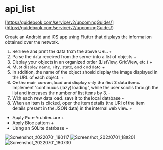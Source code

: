 # api_list

[https://guidebook.com/service/v2/upcomingGuides/]
(https://guidebook.com/service/v2/upcomingGuides/)

Create an Android and iOS app using Flutter that displays the information obtained over the network.

1. Retrieve and print the data from the above URL. +
2. Parse the data received from the server into a list of objects +
3. Display your objects in an organized order (ListView, GridView, etc.) +
4. Must display name, city, state, and end date +
5. In addition, the name of the object should display the image displayed in the URL of each object. +
6. On the main screen, load and display only the first 3 data items. Implement "continuous (lazy) loading", 
while the user scrolls through the list and increases the number of list items by 3. -
7. With each new data load, save it to the local database -
8. When an item is clicked, open the item details (the URI of the item details present in the JSON data) in the internal web view. +

- Apply Pure Architecture +
- Apply Bloc pattern +
- Using an SQLite database +


![Screenshot_20220701_180117](https://user-images.githubusercontent.com/38154419/176921081-16ceef93-eb69-4083-b399-cd5a50a1c078.png)
![Screenshot_20220701_180201](https://user-images.githubusercontent.com/38154419/176921083-a962f9b6-2136-48cc-b5d1-c63f254afa4f.png)
![Screenshot_20220701_180730](https://user-images.githubusercontent.com/38154419/176921088-4deed042-417b-4856-a1c0-38c9543136c2.png)
